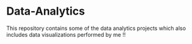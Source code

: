 # Data-Analytics

This repository contains some of the data analytics projects which also includes data visualizations performed by me !!
